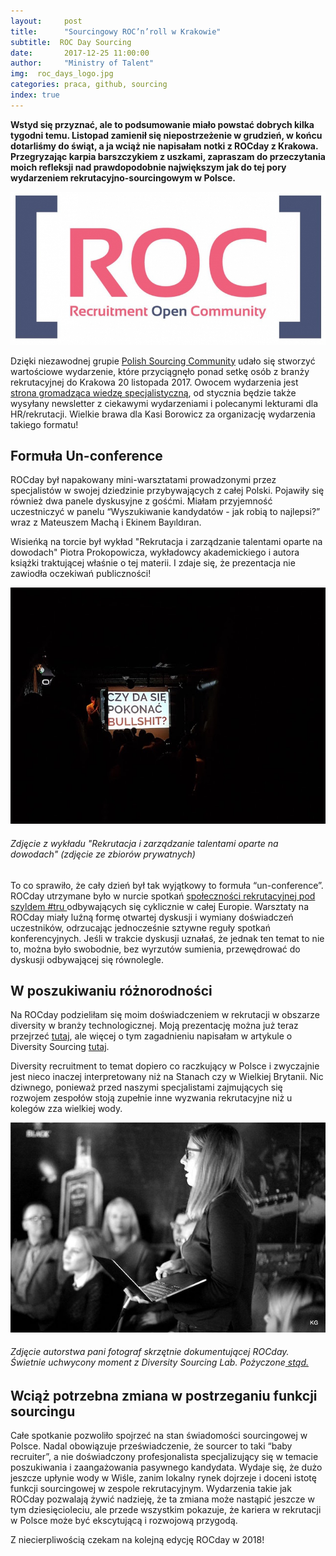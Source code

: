 ```yaml
---
layout:     post
title:      "Sourcingowy ROC’n’roll w Krakowie"
subtitle:  ROC Day Sourcing
date:       2017-12-25 11:00:00 
author:     "Ministry of Talent"
img:  roc_days_logo.jpg
categories: praca, github, sourcing
index: true
---
```


<b>Wstyd się przyznać, ale to podsumowanie miało powstać dobrych kilka tygodni temu. 
Listopad zamienił się niepostrzeżenie w grudzień, w końcu dotarliśmy do świąt, a ja wciąż nie napisałam notki z ROCday z Krakowa. 
Przegryzając karpia barszczykiem z uszkami, zapraszam do przeczytania moich refleksji nad prawdopodobnie największym jak do tej pory wydarzeniem rekrutacyjno-sourcingowym w Polsce.</b>
  
 
 <img src="/images/roc_days_logo.jpg" class="img-responsive" alt="Picture">
 
 Dzięki niezawodnej grupie  <a href="https://www.facebook.com/groups/polandsourcingcommunity" target="_blank">Polish Sourcing Community</a> udało się stworzyć wartościowe wydarzenie, które przyciągnęło ponad setkę osób z branży rekrutacyjnej do Krakowa 20 listopada 2017. 
 Owocem wydarzenia jest <a href="http://roc-day.pl/prezentacje/podstawy-wyszukiwania-kandydatow-cwiczenia/" target="_blank"> strona gromadząca wiedzę specjalistyczną</a>, od stycznia będzie także wysyłany newsletter z ciekawymi wydarzeniami i polecanymi lekturami dla HR/rekrutacji. 
 Wielkie brawa dla Kasi Borowicz za organizację wydarzenia takiego formatu!
 
 
 <h2 class="section-heading">Formuła Un-conference</h2>
  
 ROCday był napakowany mini-warsztatami prowadzonymi przez specjalistów w swojej dziedzinie przybywających z całej Polski. Pojawiły się również dwa panele dyskusyjne z gośćmi. Miałam przyjemność uczestniczyć w panelu “Wyszukiwanie kandydatów - jak robią to najlepsi?” wraz z Mateuszem Machą i Ekinem Bayıldıran.
 
 Wisieńką na torcie był wykład "Rekrutacja i zarządzanie talentami oparte na dowodach" Piotra Prokopowicza, wykładowcy akademickiego i autora książki traktującej właśnie o tej materii. I zdaje się, że prezentacja nie zawiodła oczekiwań publiczności!
 
 
 <img src="/images/roc_days_1.jpg" class="img-responsive" alt="Picture">
  <h6><i>Zdjęcie z wykładu "Rekrutacja i zarządzanie talentami oparte na dowodach" (zdjęcie ze zbiorów prywatnych)</i></h6>



 To co sprawiło, że cały dzień był tak wyjątkowy to formuła “un-conference”. ROCday utrzymane było w nurcie spotkań <a href="https://trumunity.com/" target="_blank">społeczności rekrutacyjnej pod szyldem #tru </a> odbywających się cyklicznie w całej Europie. Warsztaty na ROCday miały luźną formę otwartej dyskusji i wymiany doświadczeń uczestników, odrzucając jednocześnie sztywne reguły spotkań konferencyjnych.
 Jeśli w trakcie dyskusji uznałaś, że jednak ten temat to nie to, można było swobodnie, bez wyrzutów sumienia, przewędrować do dyskusji odbywającej się równolegle.
 
<h2 class="section-heading"> W poszukiwaniu różnorodności</h2>
  
 Na ROCday podzieliłam się moim doświadczeniem w rekrutacji w obszarze diversity w branży technologicznej. Moją prezentację można już teraz przejrzeć <a href="https://www.slideshare.net/secret/6jMKCqYObi0f0j" target="_blank">tutaj</a>, ale więcej o tym zagadnieniu napisałam w artykule o Diversity Sourcing [tutaj](http://ministryoftalent.co.uk/2018/02/05/mity-o-diversity-rekrutacja/).
 
 Diversity recruitment to temat dopiero co raczkujący w Polsce i zwyczajnie jest nieco inaczej interpretowany niż na Stanach czy w Wielkiej Brytanii. Nic dziwnego, ponieważ przed naszymi specjalistami zajmujących się rozwojem zespołów stoją zupełnie inne wyzwania rekrutacyjne niż u kolegów zza wielkiej wody.

  <img src="/images/roc_days_aga.jpg" class="img-responsive" alt="Picture">
  <h6><i>Zdjęcie autorstwa pani fotograf skrzętnie dokumentującej ROCday. Świetnie uchwycony moment z Diversity Sourcing Lab. Pożyczone<a href="https://www.facebook.com/pg/RecruitmentOpenCommunity/photos/?tab=album&album_id=147697692623520" target="_blank"> stąd.</a> </i></h6>
  

 
 
 <h2 class="section-heading">Wciąż potrzebna zmiana w postrzeganiu funkcji sourcingu </h2>
 
 Całe spotkanie pozwoliło spojrzeć na stan świadomości sourcingowej w Polsce. Nadal obowiązuje przeświadczenie, że sourcer to taki “baby recruiter”, a nie doświadczony profesjonalista specjalizujący się w temacie poszukiwania i zaangażowania pasywnego kandydata. Wydaje się, że dużo jeszcze upłynie wody w Wiśle, zanim lokalny rynek dojrzeje i doceni istotę funkcji sourcingowej w zespole rekrutacyjnym. 
 Wydarzenia takie jak ROCday pozwalają żywić nadzieję, że ta zmiana może nastąpić jeszcze w tym dziesięcioleciu, ale przede wszystkim pokazuje, że kariera w rekrutacji w Polsce może być ekscytującą i rozwojową przygodą.
 
 Z niecierpliwością czekam na kolejną edycję ROCday w 2018! 

  
  
  
 
 
 
  
  
  
   
   
  


